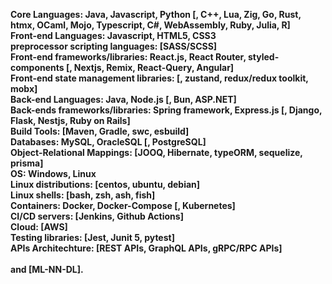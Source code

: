 **Core Languages: Java, Javascript, Python [, C++, Lua, Zig, Go, Rust, htmx, OCaml, Mojo, Typescript, C#, WebAssembly, Ruby, Julia, R]**\
**Front-end Languages: Javascript, HTML5, CSS3**\
**preprocessor scripting languages: [SASS/SCSS]**\
**Front-end frameworks/libraries: React.js, React Router, styled-components [, Nextjs, Remix, React-Query, Angular]**\
**Front-end state management libraries: [, zustand, redux/redux toolkit, mobx]**\
**Back-end Languages: Java, Node.js [, Bun, ASP.NET]**\
**Back-ends frameworks/libraries: Spring framework, Express.js [, Django, Flask, Nestjs, Ruby on Rails]**\
**Build Tools: [Maven, Gradle, swc, esbuild]**\
**Databases: MySQL, OracleSQL [, PostgreSQL]**\
**Object-Relational Mappings: [JOOQ, Hibernate, typeORM, sequelize, prisma]**\
**OS: Windows, Linux**\
**Linux distributions: [centos, ubuntu, debian]**\
**Linux shells: [bash, zsh, ash, fish]**\
**Containers: Docker, Docker-Compose [, Kubernetes]**\
**CI/CD servers: [Jenkins, Github Actions]**\
**Cloud: [AWS]**\
**Testing libraries: [Jest, Junit 5, pytest]**\
**APIs Architechture: [REST APIs, GraphQL APIs, gRPC/RPC APIs]**\
\
**and [ML-NN-DL].**

<!---
tariq-almalki/tariq-almalki is a ✨ special ✨ repository because its `README.md` (this file) appears on your GitHub profile.
You can click the Preview link to take a look at your changes.
--->
